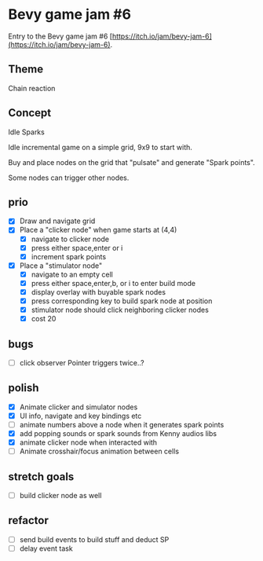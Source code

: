 # Bevy game jam #6

Entry to the Bevy game jam #6 [https://itch.io/jam/bevy-jam-6](https://itch.io/jam/bevy-jam-6).

## Theme

Chain reaction

## Concept

Idle Sparks

Idle incremental game on a simple grid, 9x9 to start with.

Buy and place nodes on the grid that "pulsate" and generate "Spark points".

Some nodes can trigger other nodes.

## prio

- [x] Draw and navigate grid
- [x] Place a "clicker node" when game starts at (4,4)
  - [x] navigate to clicker node
  - [x] press either space,enter or i
  - [x] increment spark points
- [x] Place a "stimulator node"
  - [x] navigate to an empty cell
  - [x] press either space,enter,b, or i to enter build mode
  - [x] display overlay with buyable spark nodes
  - [x] press corresponding key to build spark node at position
  - [x] stimulator node should click neighboring clicker nodes
  - [x] cost 20

## bugs

- [ ] click observer Pointer<Released> triggers twice..?

## polish

- [x] Animate clicker and simulator nodes
- [x] UI info, navigate and key bindings etc
- [ ] animate numbers above a node when it generates spark points
- [x] add popping sounds or spark sounds from Kenny audios libs
- [x] animate clicker node when interacted with
- [ ] Animate crosshair/focus animation between cells

## stretch goals

- [ ] build clicker node as well

## refactor

- [ ] send build events to build stuff and deduct SP
- [ ] delay event task
